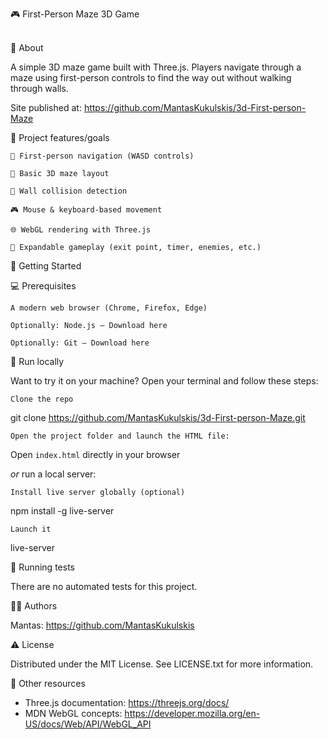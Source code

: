 🎮 First-Person Maze 3D Game  
<br>

🌟 About

A simple 3D maze game built with Three.js. Players navigate through a maze using first-person controls to find the way out without walking through walls.

Site published at: https://github.com/MantasKukulskis/3d-First-person-Maze

🎯 Project features/goals

    🧭 First-person navigation (WASD controls)

    🧱 Basic 3D maze layout

    🚫 Wall collision detection

    🎮 Mouse & keyboard-based movement

    🌐 WebGL rendering with Three.js

    🏁 Expandable gameplay (exit point, timer, enemies, etc.)

🧰 Getting Started

💻 Prerequisites

    A modern web browser (Chrome, Firefox, Edge)

    Optionally: Node.js – Download here

    Optionally: Git – Download here

🏃 Run locally

Want to try it on your machine? Open your terminal and follow these steps:

    Clone the repo

git clone https://github.com/MantasKukulskis/3d-First-person-Maze.git

    Open the project folder and launch the HTML file:

Open `index.html` directly in your browser

_or_ run a local server:

    Install live server globally (optional)

npm install -g live-server

    Launch it

live-server

🧪 Running tests

There are no automated tests for this project.

👨‍💻 Authors

Mantas: https://github.com/MantasKukulskis

⚠️ License

Distributed under the MIT License. See LICENSE.txt for more information.

🔗 Other resources

- Three.js documentation: https://threejs.org/docs/
- MDN WebGL concepts: https://developer.mozilla.org/en-US/docs/Web/API/WebGL_API
